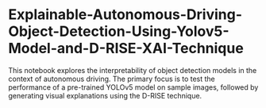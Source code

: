 # Explainable-Autonomous-Driving-Object-Detection-Using-Yolov5-Model-and-D-RISE-XAI-Technique
This notebook explores the interpretability of object detection models in the context of autonomous driving. The primary focus is to test the performance of a pre-trained YOLOv5 model on sample images, followed by generating visual explanations using the D-RISE technique. 
